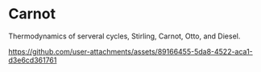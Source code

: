 # Carnot
Thermodynamics of serveral cycles, Stirling, Carnot, Otto, and Diesel.

https://github.com/user-attachments/assets/89166455-5da8-4522-aca1-d3e6cd361761

